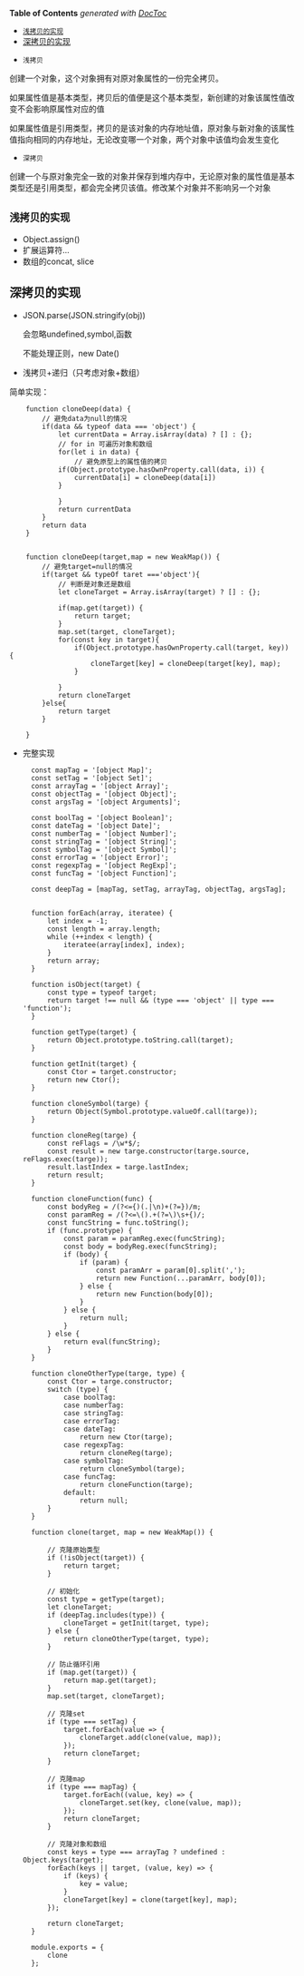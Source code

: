 <!-- START doctoc generated TOC please keep comment here to allow auto update -->
<!-- DON'T EDIT THIS SECTION, INSTEAD RE-RUN doctoc TO UPDATE -->
**Table of Contents**  *generated with [DocToc](https://github.com/thlorenz/doctoc)*

- [`浅拷贝的实现`](#%E6%B5%85%E6%8B%B7%E8%B4%9D%E7%9A%84%E5%AE%9E%E7%8E%B0)
- [深拷贝的实现](#%E6%B7%B1%E6%8B%B7%E8%B4%9D%E7%9A%84%E5%AE%9E%E7%8E%B0)

<!-- END doctoc generated TOC please keep comment here to allow auto update -->


- `浅拷贝`

创建一个对象，这个对象拥有对原对象属性的一份完全拷贝。

如果属性值是基本类型，拷贝后的值便是这个基本类型，新创建的对象该属性值改变不会影响原属性对应的值

如果属性值是引用类型，拷贝的是该对象的内存地址值，原对象与新对象的该属性值指向相同的内存地址，无论改变哪一个对象，两个对象中该值均会发生变化

- `深拷贝`
  
创建一个与原对象完全一致的对象并保存到堆内存中，无论原对象的属性值是基本类型还是引用类型，都会完全拷贝该值。修改某个对象并不影响另一个对象

## `浅拷贝的实现`
- Object.assign()
- 扩展运算符...
- 数组的concat, slice

## 深拷贝的实现
- JSON.parse(JSON.stringify(obj))
    
    会忽略undefined,symbol,函数

    不能处理正则，new Date()

- 浅拷贝+递归（只考虑对象+数组）

简单实现：
        
        function cloneDeep(data) {
            // 避免data为null的情况
            if(data && typeof data === 'object') {
                let currentData = Array.isArray(data) ? [] : {};
                // for in 可遍历对象和数组
                for(let i in data) {
                    // 避免原型上的属性值的拷贝
                if(Object.prototype.hasOwnProperty.call(data, i)) {
                    currentData[i] = cloneDeep(data[i])
                }
                
                }
                return currentData
            } 
            return data
        }


        function cloneDeep(target,map = new WeakMap()) {
            // 避免target=null的情况
            if(target && typeOf taret ==='object'){
                // 判断是对象还是数组
                let cloneTarget = Array.isArray(target) ? [] : {};
                
                if(map.get(target)) {
                    return target;
                }
                map.set(target, cloneTarget);
                for(const key in target){
                    if(Object.prototype.hasOwnProperty.call(target, key)) {
                        cloneTarget[key] = cloneDeep(target[key], map);
                    }
                    
                }
                return cloneTarget
            }else{
                return target
            }
        
        }



- 完整实现

        const mapTag = '[object Map]';
        const setTag = '[object Set]';
        const arrayTag = '[object Array]';
        const objectTag = '[object Object]';
        const argsTag = '[object Arguments]';

        const boolTag = '[object Boolean]';
        const dateTag = '[object Date]';
        const numberTag = '[object Number]';
        const stringTag = '[object String]';
        const symbolTag = '[object Symbol]';
        const errorTag = '[object Error]';
        const regexpTag = '[object RegExp]';
        const funcTag = '[object Function]';

        const deepTag = [mapTag, setTag, arrayTag, objectTag, argsTag];


        function forEach(array, iteratee) {
            let index = -1;
            const length = array.length;
            while (++index < length) {
                iteratee(array[index], index);
            }
            return array;
        }

        function isObject(target) {
            const type = typeof target;
            return target !== null && (type === 'object' || type === 'function');
        }

        function getType(target) {
            return Object.prototype.toString.call(target);
        }

        function getInit(target) {
            const Ctor = target.constructor;
            return new Ctor();
        }

        function cloneSymbol(targe) {
            return Object(Symbol.prototype.valueOf.call(targe));
        }

        function cloneReg(targe) {
            const reFlags = /\w*$/;
            const result = new targe.constructor(targe.source, reFlags.exec(targe));
            result.lastIndex = targe.lastIndex;
            return result;
        }

        function cloneFunction(func) {
            const bodyReg = /(?<={)(.|\n)+(?=})/m;
            const paramReg = /(?<=\().+(?=\)\s+{)/;
            const funcString = func.toString();
            if (func.prototype) {
                const param = paramReg.exec(funcString);
                const body = bodyReg.exec(funcString);
                if (body) {
                    if (param) {
                        const paramArr = param[0].split(',');
                        return new Function(...paramArr, body[0]);
                    } else {
                        return new Function(body[0]);
                    }
                } else {
                    return null;
                }
            } else {
                return eval(funcString);
            }
        }

        function cloneOtherType(targe, type) {
            const Ctor = targe.constructor;
            switch (type) {
                case boolTag:
                case numberTag:
                case stringTag:
                case errorTag:
                case dateTag:
                    return new Ctor(targe);
                case regexpTag:
                    return cloneReg(targe);
                case symbolTag:
                    return cloneSymbol(targe);
                case funcTag:
                    return cloneFunction(targe);
                default:
                    return null;
            }
        }

        function clone(target, map = new WeakMap()) {

            // 克隆原始类型
            if (!isObject(target)) {
                return target;
            }

            // 初始化
            const type = getType(target);
            let cloneTarget;
            if (deepTag.includes(type)) {
                cloneTarget = getInit(target, type);
            } else {
                return cloneOtherType(target, type);
            }

            // 防止循环引用
            if (map.get(target)) {
                return map.get(target);
            }
            map.set(target, cloneTarget);

            // 克隆set
            if (type === setTag) {
                target.forEach(value => {
                    cloneTarget.add(clone(value, map));
                });
                return cloneTarget;
            }

            // 克隆map
            if (type === mapTag) {
                target.forEach((value, key) => {
                    cloneTarget.set(key, clone(value, map));
                });
                return cloneTarget;
            }

            // 克隆对象和数组
            const keys = type === arrayTag ? undefined : Object.keys(target);
            forEach(keys || target, (value, key) => {
                if (keys) {
                    key = value;
                }
                cloneTarget[key] = clone(target[key], map);
            });

            return cloneTarget;
        }

        module.exports = {
            clone
        };

